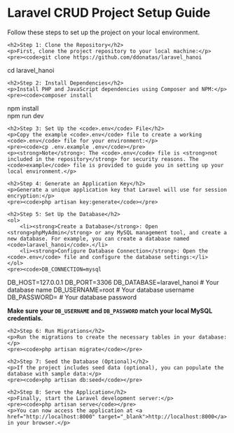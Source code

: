<!DOCTYPE html>
<html lang="en">
<head>
    <meta charset="UTF-8">
    <meta name="viewport" content="width=device-width, initial-scale=1.0">
    <title>Laravel CRUD Project Setup Guide</title>
</head>
<body>
    <h1>Laravel CRUD Project Setup Guide</h1>
    <p>Follow these steps to set up the project on your local environment.</p>

    <h2>Step 1: Clone the Repository</h2>
    <p>First, clone the project repository to your local machine:</p>
    <pre><code>git clone https://github.com/ddonatas/laravel_hanoi
cd laravel_hanoi</code></pre>

    <h2>Step 2: Install Dependencies</h2>
    <p>Install PHP and JavaScript dependencies using Composer and NPM:</p>
    <pre><code>composer install
npm install <br> npm run dev</code></pre>

    <h2>Step 3: Set Up the <code>.env</code> File</h2>
    <p>Copy the example <code>.env</code> file to create a working <code>.env</code> file for your environment:</p>
    <pre><code>cp .env.example .env</code></pre>
    <p><strong>Note</strong>: The <code>.env</code> file is <strong>not included in the repository</strong> for security reasons. The <code>example</code> file is provided to guide you in setting up your local environment.</p>

    <h2>Step 4: Generate an Application Key</h2>
    <p>Generate a unique application key that Laravel will use for session encryption:</p>
    <pre><code>php artisan key:generate</code></pre>

    <h2>Step 5: Set Up the Database</h2>
    <ol>
        <li><strong>Create a Database</strong>: Open <strong>phpMyAdmin</strong> or any MySQL management tool, and create a new database. For example, you can create a database named <code>laravel_hanoi</code>.</li>
        <li><strong>Configure Database Connection</strong>: Open the <code>.env</code> file and configure the database settings:</li>
    </ol>
    <pre><code>DB_CONNECTION=mysql
DB_HOST=127.0.0.1
DB_PORT=3306
DB_DATABASE=laravel_hanoi  # Your database name
DB_USERNAME=root  # Your database username
DB_PASSWORD=    # Your database password</code></pre>
    <p><strong>Make sure your <code>DB_USERNAME</code> and <code>DB_PASSWORD</code> match your local MySQL credentials.</strong></p>

    <h2>Step 6: Run Migrations</h2>
    <p>Run the migrations to create the necessary tables in your database:</p>
    <pre><code>php artisan migrate</code></pre>

    <h2>Step 7: Seed the Database (Optional)</h2>
    <p>If the project includes seed data (optional), you can populate the database with sample data:</p>
    <pre><code>php artisan db:seed</code></pre>

    <h2>Step 8: Serve the Application</h2>
    <p>Finally, start the Laravel development server:</p>
    <pre><code>php artisan serve</code></pre>
    <p>You can now access the application at <a href="http://localhost:8000" target="_blank">http://localhost:8000</a> in your browser.</p>

   
</body>
</html>

